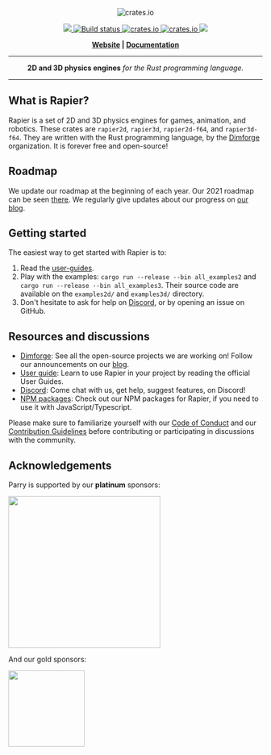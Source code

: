 <p align="center">
  <img src="https://www.rapier.rs/img/rapier_logo_color_textpath_dark.svg" alt="crates.io">
</p>
<p align="center">
    <a href="https://discord.gg/vt9DJSW">
        <img src="https://img.shields.io/discord/507548572338880513.svg?logo=discord&colorB=7289DA">
    </a>
    <a href="https://github.com/dimforge/rapier/actions">
        <img src="https://github.com/dimforge/rapier/workflows/Rapier%20CI%20build/badge.svg" alt="Build status">
    </a>
    <a href="https://crates.io/crates/rapier2d">
         <img src="https://img.shields.io/crates/v/rapier2d.svg?style=flat-square" alt="crates.io">
    </a>
    <a href="https://crates.io/crates/rapier3d">
         <img src="https://img.shields.io/crates/v/rapier3d.svg?style=flat-square" alt="crates.io">
    </a>
    <a href="https://opensource.org/licenses/Apache-2.0">
        <img src="https://img.shields.io/badge/License-Apache%202.0-blue.svg">
    </a>
</p>
<p align = "center">
    <strong>
        <a href="https://rapier.rs">Website</a> | <a href="https://rapier.rs/docs/">Documentation</a>
    </strong>
</p>

-----

<p align = "center">
<b>2D and 3D physics engines</b>
<i>for the Rust programming language.</i>
</p>

-----

## What is Rapier?

Rapier is a set of 2D and 3D physics engines for games, animation, and robotics. These crates 
are `rapier2d`, `rapier3d`, `rapier2d-f64`, and `rapier3d-f64`. They are written with the Rust
programming language, by the [Dimforge](https://dimforge.com) organization. It is forever free
and open-source!

## Roadmap
We update our roadmap at the beginning of each year. Our 2021 roadmap can be seen
[there](https://www.dimforge.com/blog/2021/01/01/physics-simulation-with-rapier-2021-roadmap/#rapier-roadmap-for-2021).
We regularly give updates about our progress on [our blog](https://www.dimforge.com/blog).

## Getting started
The easiest way to get started with Rapier is to:
1. Read the [user-guides](https://www.rapier.rs/docs/).
2. Play with the examples: `cargo run --release --bin all_examples2` and `cargo run --release --bin all_examples3`.
   Their source code are available on the `examples2d/` and `examples3d/` directory.
3. Don't hesitate to ask for help on [Discord](https://discord.gg/vt9DJSW), or by opening an issue on GitHub.
  
## Resources and discussions
- [Dimforge](https://dimforge.com): See all the open-source projects we are working on! Follow our announcements
  on our [blog](https://www.dimforge.com/blog).
- [User guide](https://www.rapier.rs/docs/): Learn to use Rapier in your project by reading the official User Guides.
- [Discord](https://discord.gg/vt9DJSW): Come chat with us, get help, suggest features, on Discord!
- [NPM packages](https://www.npmjs.com/search?q=%40dimforge): Check out our NPM packages for Rapier, if you need to
  use it with JavaScript/Typescript.

Please make sure to familiarize yourself with our [Code of Conduct](CODE_OF_CONDUCT.md)
and our [Contribution Guidelines](CONTRIBUTING.md) before contributing or participating in
discussions with the community.


## Acknowledgements
Parry is supported by our **platinum** sponsors:
<p>
  <a href="https://embark-studios.com">
    <img src="https://www.embark.dev/img/logo_black.png" width="301px">
  </a>
</p>

And our gold sponsors:

<p>
  <a href="https://fragcolor.com">
    <img src="https://dimforge.com/img/fragcolor_logo1_color_black.svg" width="151px">
  </a>
</p>
